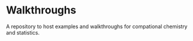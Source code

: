 # Walkthroughs
A repository to host examples and walkthroughs for compational chemistry and statistics.
